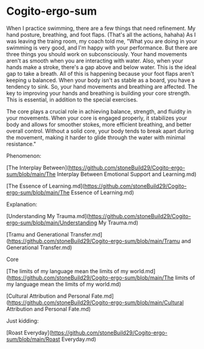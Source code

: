 # Cogito-ergo-sum

When I practice swimming, there are a few things that need refinement. My hand posture, breathing, and foot flaps. (That's all the actions, hahaha) As I was leaving the traing room, my coach told me, "What you are doing in your swimming is very good, and I'm happy with your performance. But there are three things you should work on subconsciously. Your hand movements aren't as smooth when you are interacting with water. Also, when your hands make a stroke, there's a gap above and below water. This is the ideal gap to take a breath. All of this is happening because your foot flaps aren't keeping u balanced. When your body isn't as stable as a board, you have a tendency to sink. So, your hand movements and breathing are affected. The key to improving your hands and breathing is building your core strength. This is essential, in addition to the special exercises.

The core plays a crucial role in achieving balance, strength, and fluidity in your movements. When your core is engaged properly, it stabilizes  your body and allows for smoother stokes, more efficient breathing, and better overall control. Without a solid core, your body tends to break apart during the movement, making it harder to glide through the water with minimal resistance."

Phenomenon:

[The Interplay Between](https://github.com/stoneBuild29/Cogito-ergo-sum/blob/main/The Interplay Between Emotional Support and Learning.md) 

[The Essence of Learning.md](https://github.com/stoneBuild29/Cogito-ergo-sum/blob/main/The Essence of Learning.md)



Explanation:

[Understanding My Trauma.md](https://github.com/stoneBuild29/Cogito-ergo-sum/blob/main/Understanding My Trauma.md)

[Tramu and Generational Transfer.md](https://github.com/stoneBuild29/Cogito-ergo-sum/blob/main/Tramu and Generational Transfer.md)



Core

[The limits of my language mean the limits of my world.md](https://github.com/stoneBuild29/Cogito-ergo-sum/blob/main/The limits of my language mean the limits of my world.md)

[Cultural Attribution and Personal Fate.md](https://github.com/stoneBuild29/Cogito-ergo-sum/blob/main/Cultural Attribution and Personal Fate.md)



Just kidding:

[Roast Everyday](https://github.com/stoneBuild29/Cogito-ergo-sum/blob/main/Roast Everyday.md)
